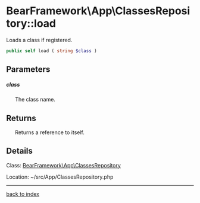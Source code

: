 # BearFramework\App\ClassesRepository::load

Loads a class if registered.

```php
public self load ( string $class )
```

## Parameters

##### class

&nbsp;&nbsp;&nbsp;&nbsp;&nbsp;&nbsp;The class name.

## Returns

&nbsp;&nbsp;&nbsp;&nbsp;&nbsp;&nbsp;Returns a reference to itself.

## Details

Class: [BearFramework\App\ClassesRepository](bearframework.app.classesrepository.class.md)

Location: ~/src/App/ClassesRepository.php

---

[back to index](index.md)

